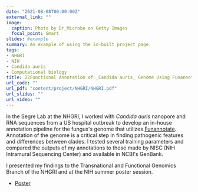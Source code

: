```yaml
---
date: "2021-08-08T00:00:00Z"
external_link: ""
image:
  caption: Photo by Dr_Microbe on Getty Images
  focal_point: Smart
slides: #example
summary: An example of using the in-built project page.
tags:
- NHGRI
- NIH
- Candida auris
- Computational biology
title: 22Functional Annotation of _Candida auris_ Genome Using Funannotate
url_code: ""
url_pdf: "content/project/NHGRI/NHGRI.pdf"
url_slides: ""
url_video: ""
---
```


In the Segre Lab at the NHGRI, I worked with *Candida auris* nanopore and RNA sequences from a US hospital outbreak to develop an in-house annotation pipeline for the fungus's genome that utilizes [Funannotate](https://github.com/nextgenusfs/funannotate). Annotation of the genome is a critical step in finding pathogenic features and differences between clades. I tested several training parameters and compared the outputs of my annotations to those made by NISC (NIH Intramural Sequencing Center) and available in NCBI's GenBank.

I presented my findings to the Transnational and Functional Genomics Branch of the NHGRI and at the NIH summer poster session. 

- [Poster](NHGRI.pdf)

